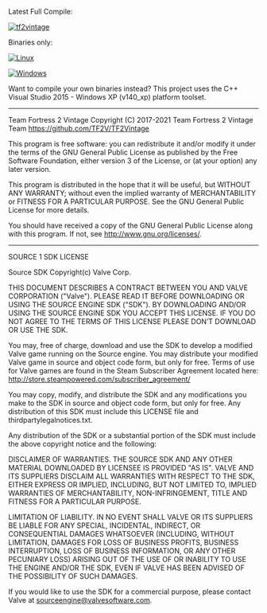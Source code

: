 Latest Full Compile:

[![tf2vintage](https://github.com/TF2V/TF2Vintage/actions/workflows/tf2vintage.yml/badge.svg?branch=3.6)](https://github.com/TF2V/TF2Vintage/actions/workflows/tf2vintage.yml)

Binaries only:

[![Linux](https://github.com/TF2V/TF2Vintage/actions/workflows/linux.yml/badge.svg)](https://github.com/TF2V/TF2Vintage/actions/workflows/linux.yml)

[![Windows](https://github.com/TF2V/TF2Vintage/actions/workflows/windows.yml/badge.svg)](https://github.com/TF2V/TF2Vintage/actions/workflows/windows.yml)

Want to compile your own binaries instead? This project uses the C++ Visual Studio 2015 - Windows XP (v140_xp) platform toolset.

-------------------------------------------------------------------------------------------
Team Fortress 2 Vintage
Copyright (C) 2017-2021 Team Fortress 2 Vintage Team
https://github.com/TF2V/TF2Vintage

This program is free software: you can redistribute it and/or modify
it under the terms of the GNU General Public License as published by
the Free Software Foundation, either version 3 of the License, or
(at your option) any later version.

This program is distributed in the hope that it will be useful,
but WITHOUT ANY WARRANTY; without even the implied warranty of
MERCHANTABILITY or FITNESS FOR A PARTICULAR PURPOSE.  See the
GNU General Public License for more details.

You should have received a copy of the GNU General Public License
along with this program.  If not, see <http://www.gnu.org/licenses/>.

-------------------------------------------------------------------------------------------
SOURCE 1 SDK LICENSE

Source SDK Copyright(c) Valve Corp.  

THIS DOCUMENT DESCRIBES A CONTRACT BETWEEN YOU AND VALVE 
CORPORATION ("Valve").  PLEASE READ IT BEFORE DOWNLOADING OR USING 
THE SOURCE ENGINE SDK ("SDK"). BY DOWNLOADING AND/OR USING THE 
SOURCE ENGINE SDK YOU ACCEPT THIS LICENSE. IF YOU DO NOT AGREE TO 
THE TERMS OF THIS LICENSE PLEASE DON’T DOWNLOAD OR USE THE SDK.  

  You may, free of charge, download and use the SDK to develop a modified Valve game 
running on the Source engine.  You may distribute your modified Valve game in source and 
object code form, but only for free. Terms of use for Valve games are found in the Steam 
Subscriber Agreement located here: http://store.steampowered.com/subscriber_agreement/ 

  You may copy, modify, and distribute the SDK and any modifications you make to the 
SDK in source and object code form, but only for free.  Any distribution of this SDK must 
include this LICENSE file and thirdpartylegalnotices.txt.  
 
  Any distribution of the SDK or a substantial portion of the SDK must include the above 
copyright notice and the following: 

  DISCLAIMER OF WARRANTIES.  THE SOURCE SDK AND ANY 
  OTHER MATERIAL DOWNLOADED BY LICENSEE IS PROVIDED 
  "AS IS".  VALVE AND ITS SUPPLIERS DISCLAIM ALL 
  WARRANTIES WITH RESPECT TO THE SDK, EITHER EXPRESS 
  OR IMPLIED, INCLUDING, BUT NOT LIMITED TO, IMPLIED 
  WARRANTIES OF MERCHANTABILITY, NON-INFRINGEMENT, 
  TITLE AND FITNESS FOR A PARTICULAR PURPOSE.  

  LIMITATION OF LIABILITY.  IN NO EVENT SHALL VALVE OR 
  ITS SUPPLIERS BE LIABLE FOR ANY SPECIAL, INCIDENTAL, 
  INDIRECT, OR CONSEQUENTIAL DAMAGES WHATSOEVER 
  (INCLUDING, WITHOUT LIMITATION, DAMAGES FOR LOSS OF 
  BUSINESS PROFITS, BUSINESS INTERRUPTION, LOSS OF 
  BUSINESS INFORMATION, OR ANY OTHER PECUNIARY LOSS) 
  ARISING OUT OF THE USE OF OR INABILITY TO USE THE 
  ENGINE AND/OR THE SDK, EVEN IF VALVE HAS BEEN 
  ADVISED OF THE POSSIBILITY OF SUCH DAMAGES.  
 
       
If you would like to use the SDK for a commercial purpose, please contact Valve at 
sourceengine@valvesoftware.com.
